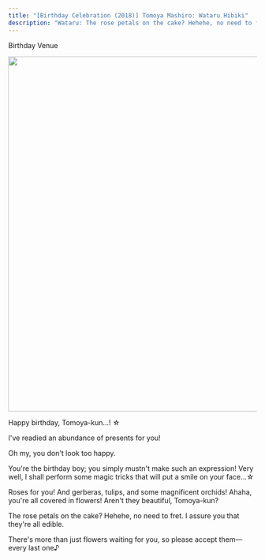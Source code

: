 ```yaml
---
title: "[Birthday Celebration (2018)] Tomoya Mashiro: Wataru Hibiki"
description: "Wataru: The rose petals on the cake? Hehehe, no need to fret. I assure you that they're all edible."
---
```


<Season s="Spring"/>

<Location>Birthday Venue</Location>

<Image src="/img/tl/idol story/tomoya/birthday/2018/wataru/1.jpg" layout="responsive" width="1560" height="720" quality="100" />

<Bubble character="Wataru">

Happy birthday, Tomoya-kun...! ☆

I've readied an abundance of presents for you!

Oh my, you don't look too happy.

You're the birthday boy; you simply mustn't make such an expression! Very well, I shall perform some magic tricks that will put a smile on your face...☆

Roses for you! And gerberas, tulips, and some magnificent orchids! Ahaha, you're all covered in flowers! Aren't they beautiful, Tomoya-kun?

The rose petals on the cake? Hehehe, no need to fret. I assure you that they're all edible.

There's more than just flowers waiting for you, so please accept them—every last one♪

</Bubble>
